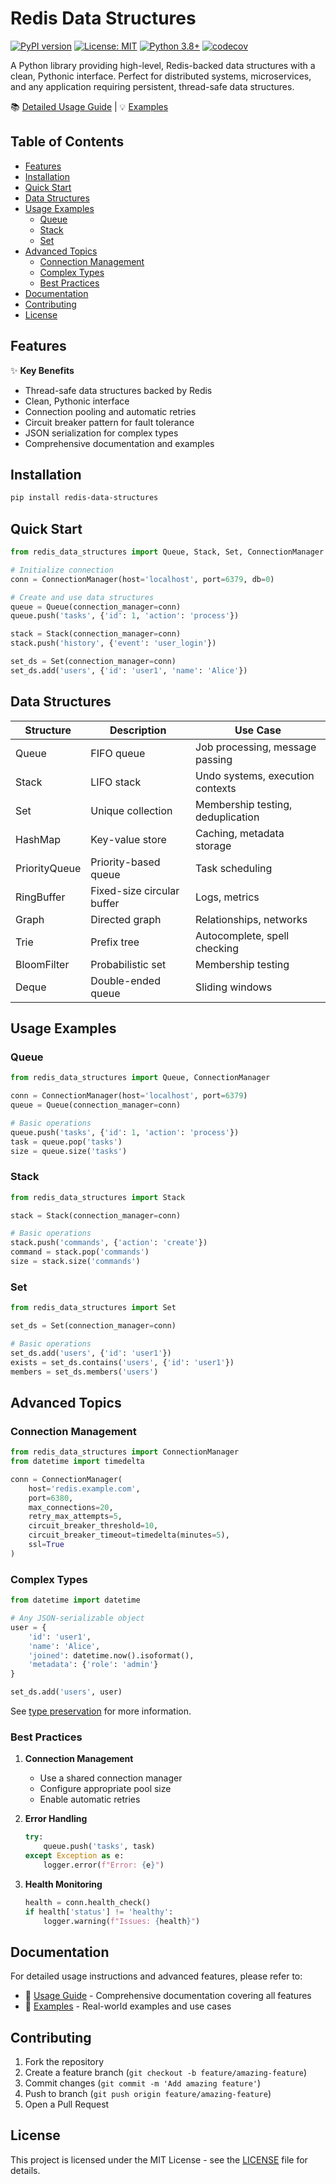 # Redis Data Structures

[![PyPI version](https://badge.fury.io/py/redis-data-structures.svg)](https://badge.fury.io/py/redis-data-structures)
[![License: MIT](https://img.shields.io/badge/License-MIT-yellow.svg)](https://opensource.org/licenses/MIT)
[![Python 3.8+](https://img.shields.io/badge/python-3.8+-blue.svg)](https://www.python.org/downloads/)
[![codecov](https://codecov.io/gh/vndee/redis-data-structures/graph/badge.svg?token=O9DSUSEJCI)](https://codecov.io/gh/vndee/redis-data-structures)

A Python library providing high-level, Redis-backed data structures with a clean, Pythonic interface. Perfect for distributed systems, microservices, and any application requiring persistent, thread-safe data structures.

📚 [Detailed Usage Guide](docs/usage.md) | 💡 [Examples](examples/)

## Table of Contents
- [Features](#features)
- [Installation](#installation)
- [Quick Start](#quick-start)
- [Data Structures](#data-structures)
- [Usage Examples](#usage-examples)
  - [Queue](#queue)
  - [Stack](#stack)
  - [Set](#set)
- [Advanced Topics](#advanced-topics)
  - [Connection Management](#connection-management)
  - [Complex Types](#complex-types)
  - [Best Practices](#best-practices)
- [Documentation](#documentation)
- [Contributing](#contributing)
- [License](#license)

## Features

✨ **Key Benefits**
- Thread-safe data structures backed by Redis
- Clean, Pythonic interface
- Connection pooling and automatic retries
- Circuit breaker pattern for fault tolerance
- JSON serialization for complex types
- Comprehensive documentation and examples

## Installation

```bash
pip install redis-data-structures
```

## Quick Start

```python
from redis_data_structures import Queue, Stack, Set, ConnectionManager

# Initialize connection
conn = ConnectionManager(host='localhost', port=6379, db=0)

# Create and use data structures
queue = Queue(connection_manager=conn)
queue.push('tasks', {'id': 1, 'action': 'process'})

stack = Stack(connection_manager=conn)
stack.push('history', {'event': 'user_login'})

set_ds = Set(connection_manager=conn)
set_ds.add('users', {'id': 'user1', 'name': 'Alice'})
```

## Data Structures

| Structure | Description | Use Case |
|-----------|-------------|----------|
| Queue | FIFO queue | Job processing, message passing |
| Stack | LIFO stack | Undo systems, execution contexts |
| Set | Unique collection | Membership testing, deduplication |
| HashMap | Key-value store | Caching, metadata storage |
| PriorityQueue | Priority-based queue | Task scheduling |
| RingBuffer | Fixed-size circular buffer | Logs, metrics |
| Graph | Directed graph | Relationships, networks |
| Trie | Prefix tree | Autocomplete, spell checking |
| BloomFilter | Probabilistic set | Membership testing |
| Deque | Double-ended queue | Sliding windows |

## Usage Examples

### Queue

```python
from redis_data_structures import Queue, ConnectionManager

conn = ConnectionManager(host='localhost', port=6379)
queue = Queue(connection_manager=conn)

# Basic operations
queue.push('tasks', {'id': 1, 'action': 'process'})
task = queue.pop('tasks')
size = queue.size('tasks')
```

### Stack

```python
from redis_data_structures import Stack

stack = Stack(connection_manager=conn)

# Basic operations
stack.push('commands', {'action': 'create'})
command = stack.pop('commands')
size = stack.size('commands')
```

### Set

```python
from redis_data_structures import Set

set_ds = Set(connection_manager=conn)

# Basic operations
set_ds.add('users', {'id': 'user1'})
exists = set_ds.contains('users', {'id': 'user1'})
members = set_ds.members('users')
```

## Advanced Topics

### Connection Management

```python
from redis_data_structures import ConnectionManager
from datetime import timedelta

conn = ConnectionManager(
    host='redis.example.com',
    port=6380,
    max_connections=20,
    retry_max_attempts=5,
    circuit_breaker_threshold=10,
    circuit_breaker_timeout=timedelta(minutes=5),
    ssl=True
)
```

### Complex Types

```python
from datetime import datetime

# Any JSON-serializable object
user = {
    'id': 'user1',
    'name': 'Alice',
    'joined': datetime.now().isoformat(),
    'metadata': {'role': 'admin'}
}

set_ds.add('users', user)
```
See [type preservation](docs/type_preservation.md) for more information.

### Best Practices

1. **Connection Management**
   - Use a shared connection manager
   - Configure appropriate pool size
   - Enable automatic retries

2. **Error Handling**
   ```python
   try:
       queue.push('tasks', task)
   except Exception as e:
       logger.error(f"Error: {e}")
   ```

3. **Health Monitoring**
   ```python
   health = conn.health_check()
   if health['status'] != 'healthy':
       logger.warning(f"Issues: {health}")
   ```

## Documentation

For detailed usage instructions and advanced features, please refer to:

- 📖 [Usage Guide](docs/usage.md) - Comprehensive documentation covering all features
- 🎯 [Examples](examples/) - Real-world examples and use cases

## Contributing

1. Fork the repository
2. Create a feature branch (`git checkout -b feature/amazing-feature`)
3. Commit changes (`git commit -m 'Add amazing feature'`)
4. Push to branch (`git push origin feature/amazing-feature`)
5. Open a Pull Request

## License

This project is licensed under the MIT License - see the [LICENSE](LICENSE) file for details.
